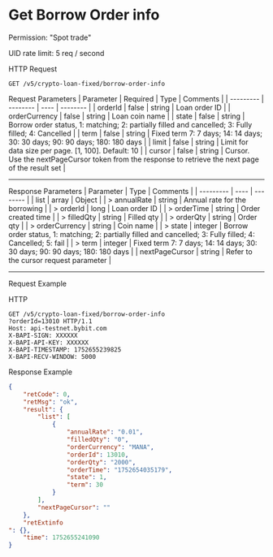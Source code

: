 # Get Borrow Order info

Permission: "Spot trade"

UID rate limit: 5 req / second


HTTP Request
```http
GET /v5/crypto-loan-fixed/borrow-order-info

```

Request Parameters
| Parameter | Required | Type | Comments |
| --------- | -------- | ---- | -------- |
| orderId | false | string | Loan order ID |
| orderCurrency | false | string | Loan coin name |
| state | false | string | Borrow order status, 1: matching; 2: partially filled and cancelled; 3: Fully filled; 4: Cancelled |
| term | false | string | Fixed term 7: 7 days; 14: 14 days; 30: 30 days; 90: 90 days; 180: 180 days |
| limit | false | string | Limit for data size per page. [1, 100]. Default: 10 |
| cursor | false | string | Cursor. Use the nextPageCursor token from the response to retrieve the next page of the result set |

---


Response Parameters
| Parameter | Type | Comments |
| --------- | ---- | -------- |
| list | array | Object |
| > annualRate | string | Annual rate for the borrowing |
| > orderId | long | Loan order ID |
| > orderTime | string | Order created time |
| > filledQty | string | Filled qty |
| > orderQty | string | Order qty |
| > orderCurrency | string | Coin name |
| > state | integer | Borrow order status, 1: matching; 2: partially filled and cancelled; 3: Fully filled; 4: Cancelled; 5: fail |
| > term | integer | Fixed term 7: 7 days; 14: 14 days; 30: 30 days; 90: 90 days; 180: 180 days |
| nextPageCursor | string | Refer to the cursor request parameter |

---

Request Example

HTTP
```http
GET /v5/crypto-loan-fixed/borrow-order-info
?orderId=13010 HTTP/1.1
Host: api-testnet.bybit.com
X-BAPI-SIGN: XXXXXX
X-BAPI-API-KEY: XXXXXX
X-BAPI-TIMESTAMP: 1752655239825
X-BAPI-RECV-WINDOW: 5000
```

Response Example
```json
{
    "retCode": 0,
    "retMsg": "ok",
    "result": {
        "list": [
            {
                "annualRate": "0.01",
                "filledQty": "0",
                "orderCurrency": "MANA",
                "orderId": 13010,
                "orderQty": "2000",
                "orderTime": "1752654035179",
                "state": 1,
                "term": 30
            }
        ],
        "nextPageCursor": ""
    },
    "retExtinfo
": {},
    "time": 1752655241090
}
```

